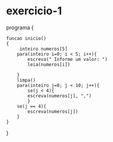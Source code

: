 # exercicio-1
programa
{
	
	funcao inicio()
	{
	     inteiro numeros[5]
		para(inteiro i=0; i < 5; i++){
			escreva(" Informe um valor: ")
			leia(numeros[i])

		}
		limpa()
		para(inteiro j=0; j < 10; j++){
			se(j < 4){
			escreva(numeros[j], ",")
            }
		se(j == 4){
			escreva(numeros[j])
		}
	}

}
